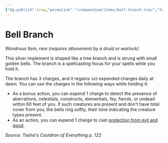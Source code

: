 ```yaml
---
{"dg-publish":true,"permalink":"/compendium/items/bell-branch-tce/","tags":["compendium/src/5e/tce","item/attunement/required","item/rarity/rare","item/wondrous"]}
---
```


# Bell Branch
*Wondrous Item, rare (requires attunement by a druid or warlock)*  


This silver implement is shaped like a tree branch and is strung with small golden bells. The branch is a spellcasting focus for your spells while you hold it.

The branch has 3 charges, and it regains `1d3` expended charges daily at dawn. You can use the charges in the following ways while holding it:

- As a bonus action, you can expend 1 charge to detect the presence of aberrations, celestials, constructs, elementals, fey, fiends, or undead within 60 feet of you. If such creatures are present and don't have total cover from you, the bells ring softly, their tone indicating the creature types present.  
- As an action, you can expend 1 charge to cast [protection from evil and good](compendium/spells/protection-from-evil-and-good.md).  

*Source: Tasha's Cauldron of Everything p. 122*